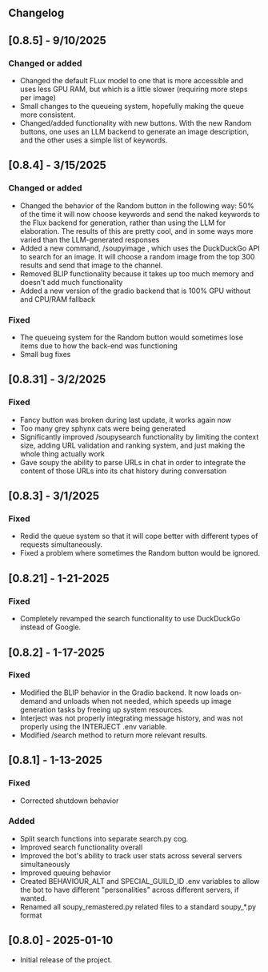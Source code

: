 ## Changelog

## [0.8.5] - 9/10/2025
### Changed or added
- Changed the default FLux model to one that is more accessible and uses less GPU RAM, but which is a little slower (requiring more steps per image)
- Small changes to the queueing system, hopefully making the queue more consistent.
- Changed/added functionality with new buttons.  With the new Random buttons, one uses an LLM backend to generate an image description, and the other uses a simple list of keywords.

## [0.8.4] - 3/15/2025
### Changed or added
- Changed the behavior of the Random button in the following way: 50% of the time it will now choose keywords and send the naked keywords to the Flux backend for generation, rather than using the LLM for elaboration.  The results of this are pretty cool, and in some ways more varied than the LLM-generated responses
- Added a new command, /soupyimage <query>, which uses the DuckDuckGo API to search for an image.  It will choose a random image from the top 300 results and send that image to the channel.
- Removed BLIP functionality because it takes up too much memory and doesn't add much functionality
- Added a new version of the gradio backend that is 100% GPU without and CPU/RAM fallback

### Fixed
- The queueing system for the Random button would sometimes lose items due to how the back-end was functioning
- Small bug fixes

## [0.8.31] - 3/2/2025
### Fixed
- Fancy button was broken during last update, it works again now
- Too many grey sphynx cats were being generated
- Significantly improved /soupysearch functionality by limiting the context size, adding URL validation and ranking system, and just making the whole thing actually work
- Gave soupy the ability to parse URLs in chat in order to integrate the content of those URLs into its chat history during conversation

## [0.8.3] - 3/1/2025
### Fixed
- Redid the queue system so that it will cope better with different types of requests simultaneously.
- Fixed a problem where sometimes the Random button would be ignored.

## [0.8.21] - 1-21-2025
### Fixed
- Completely revamped the search functionality to use DuckDuckGo instead of Google.

## [0.8.2] - 1-17-2025
### Fixed
- Modified the BLIP behavior in the Gradio backend.  It now loads on-demand and unloads when not needed, which speeds up image generation tasks by freeing up system resources.
- Interject was not properly integrating message history, and was not properly using the INTERJECT .env variable.
- Modified /search method to return more relevant results.

## [0.8.1] - 1-13-2025
### Fixed
- Corrected shutdown behavior

### Added
- Split search functions into separate search.py cog.
- Improved search functionality overall
- Improved the bot's ability to track user stats across several servers simultaneously
- Improved queuing behavior
- Created BEHAVIOUR_ALT and SPECIAL_GUILD_ID .env variables to allow the bot to have different "personalities" across different servers, if wanted.
- Renamed all soupy_remastered.py related files to a standard soupy_*.py format

## [0.8.0] - 2025-01-10
- Initial release of the project.
